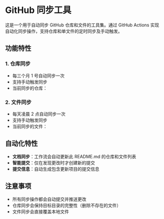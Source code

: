 # GitHub 同步工具

这是一个用于自动同步 GitHub 仓库和文件的工具集。通过 GitHub Actions 实现自动化同步操作，支持仓库和单文件的定时同步及手动触发。

## 功能特性

### 1. 仓库同步
- 每三个月 1 号自动同步一次
- 支持手动触发同步
- 当前同步的仓库：

### 2. 文件同步
- 每天凌晨 2 点自动同步一次
- 支持手动触发同步
- 当前同步的文件：

## 自动化特性

- **文档同步**：工作流会自动更新此 README.md 的仓库和文件列表
- **智能提交**：仅在发现更改时才创建新的提交
- **提交信息**：自动生成包含更新项目的提交信息

## 注意事项

- 所有同步操作都会自动提交并推送更改
- 仓库同步会保持目标目录的完整性（删除不存在的文件）
- 文件同步会直接覆盖本地文件